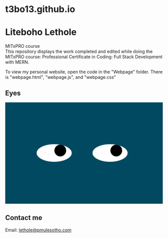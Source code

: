 # t3bo13.github.io

# Liteboho Lethole 

MITxPRO course <br>
This repository displays the work completed and edited while doing the MITxPRO course: Professional Certificate in Coding: Full Stack Development with MERN.

To view my personal website, open the code in the "Webpage" folder. There is "webpage.html", "webpage.js", and "webpage.css"

## Eyes

![Image](eye-exercise/2eyes.png)

## Contact me

Email: lethole@pmulesotho.com





